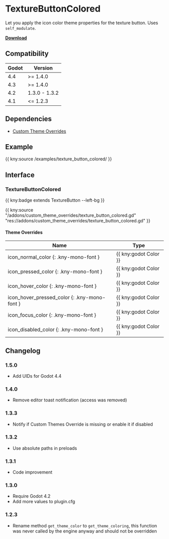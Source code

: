 # TextureButtonColored

Let you apply the icon color theme properties for the texture button. Uses `self_modulate`.

[**Download**](https://github.com/kenyoni-software/godot-addons/releases)

## Compatibility

| Godot | Version       |
| ----- | ------------- |
| 4.4   | >= 1.4.0      |
| 4.3   | >= 1.4.0      |
| 4.2   | 1.3.0 - 1.3.2 |
| 4.1   | <= 1.2.3      |

## Dependencies

- [Custom Theme Overrides](custom_theme_overrides.md)

## Example

{{ kny:source /examples/texture_button_colored/ }}

## Interface

### TextureButtonColored

{{ kny:badge extends TextureButton --left-bg }}

{{ kny:source "/addons/custom_theme_overrides/texture_button_colored.gd" "res://addons/custom_theme_overrides/texture_button_colored.gd" }}

#### Theme Overrides

| Name                                         | Type                  |
| -------------------------------------------- | --------------------- |
| icon_normal_color {: .kny-mono-font }        | {{ kny:godot Color }} |
| icon_pressed_color {: .kny-mono-font }       | {{ kny:godot Color }} |
| icon_hover_color {: .kny-mono-font }         | {{ kny:godot Color }} |
| icon_hover_pressed_color {: .kny-mono-font } | {{ kny:godot Color }} |
| icon_focus_color {: .kny-mono-font }         | {{ kny:godot Color }} |
| icon_disabled_color {: .kny-mono-font }      | {{ kny:godot Color }} |

## Changelog

### 1.5.0

- Add UIDs for Godot 4.4

### 1.4.0

- Remove editor toast notification (access was removed)

### 1.3.3

- Notify if Custom Themes Override is missing or enable it if disabled

### 1.3.2

- Use absolute paths in preloads

### 1.3.1

- Code improvement

### 1.3.0

- Require Godot 4.2
- Add more values to plugin.cfg

### 1.2.3

- Rename method `get_theme_color` to `get_theme_coloring`, this function was never called by the engine anyway and should not be overridden
